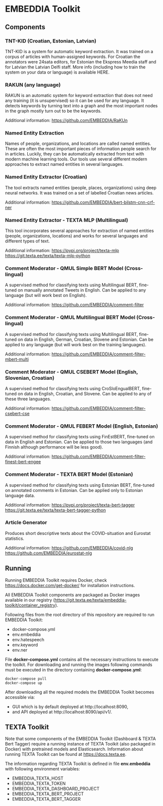 # EMBEDDIA Toolkit

## Components

### TNT-KID (Croatian, Estonian, Latvian)
TNT-KID is a system for automatic keyword extraction. It was trained on a corpus of articles with human-assigned keywords. For Croatian the annotators were 24sata editors, for Estonian the Ekspress Meedia staff and for Latvian the Latvian Delfi staff. More info (including how to train the system on your data or language) is available HERE.

### RAKUN (any language)
RAKUN is an automatic system for keyword extraction that does not need any training (it is unsupervised) so it can be used for any language. It detects keywords by turning text into a graph and the most important nodes in the graph mostly turn out to be the keywords.

Additional information: https://github.com/EMBEDDIA/RaKUn

### Named Entity Extraction
Names of people, organizations, and locations are called named entities. These are often the most important pieces of information people search for in articles. Luckily, they can be automatically extracted from text with modern machine learning tools. Our tools use several different modern approaches to extract named entities in several languages.

### Named Entity Extractor (Croatian)
The tool extracts named entities (people, places, organizations) using deep neural networks. It was trained on a set of labelled Croatian news articles.

Additional information: https://github.com/EMBEDDIA/bert-bilstm-cnn-crf-ner

### Named Entity Extractor - TEXTA MLP (Multilingual)
This tool incorporates several approaches for extraction of named entities (people, organizations, locations) and works for several languages and different types of text.

Additional information: https://pypi.org/project/texta-mlp https://git.texta.ee/texta/texta-mlp-python

### Comment Moderator - QMUL Simple BERT Model (Cross-lingual)
A supervised method for classifying texts using Multilingual BERT, fine-tuned on manually annotated Tweets in English. Can be applied to any language (but will work best on English).

Additional information: https://github.com/EMBEDDIA/comment-filter

### Comment Moderator - QMUL Multilingual BERT Model (Cross-lingual)
A supervised method for classifying texts using Multilingual BERT, fine-tuned on data in English, German, Croatian, Slovene and Estonian. Can be applied to any language (but will work best on the training languages).

Additional information: https://github.com/EMBEDDIA/comment-filter-mbert-multi

### Comment Moderator - QMUL CSEBERT Model (English, Slovenian, Croatian)
A supervised method for classifying texts using CroSloEngualBERT, fine-tuned on data in English, Croatian, and Slovene. Can be applied to any of these three languages.

Additional information: https://github.com/EMBEDDIA/comment-filter-csebert-cse

### Comment Moderator - QMUL FEBERT Model (English, Estonian)
A supervised method for classifying texts using FinEstBERT, fine-tuned on data in English and Estonian. Can be applied to those two languages (and Finnish although performance will be less good).

Additional information: https://github.com/EMBEDDIA/comment-filter-finest-bert-engee

### Comment Moderator - TEXTA BERT Model (Estonian)
A supervised method for classifying texts using Estonian BERT, fine-tuned on annotated comments in Estonian. Can be applied only to Estonian language data.

Additional information: https://pypi.org/project/texta-bert-tagger https://git.texta.ee/texta/texta-bert-tagger-python

### Article Generator
Produces short descriptive texts about the COVID-situation and Eurostat statistics.

Additional information: https://github.com/EMBEDDIA/covid-nlg https://github.com/EMBEDDIA/eurostat-nlg


## Running

Running EMBEDDIA Toolkit requires Docker, check https://docs.docker.com/get-docker/ for installation instructions.

All EMBEDDIA Toolkit components are packaged as Docker images available in our registry (https://git.texta.ee/texta/embeddia-toolkit/container_registry).

Following files from the root directory of this repository are required to run EMBEDDIA Toolkit:
* docker-compose.yml
* env.embeddia
* env.hatespeech
* env.keyword
* env.ner

File **docker-compose.yml** contains all the necessary instructions to execute the toolkit. For downloading and running the images following commands must be executed in the directory containing **docker-compose.yml**:

```
docker-compose pull
docker-compose up
```
After downloading all the required models the EMBEDDIA Toolkit becomes accessible via:

* GUI which is by default deployed at http://localhost:8090,
* and API deployed at http://localhost:8090/api/v1/.

## TEXTA Toolkit
Note that some components of the EMBEDDIA Toolkit (Dashboard & TEXTA Bert Tagger) require a running instance of TEXTA Toolkit (also packaged in Docker) with pretrained models and Elasticsearch. Information about running TEXTA Toolkit can be found at https://docs.texta.ee.

The information regarding TEXTA Toolkit is defined in file **env.embeddia** with following environment variables:

* EMBEDDIA_TEXTA_HOST
* EMBEDDIA_TEXTA_TOKEN
* EMBEDDIA_TEXTA_DASHBOARD_PROJECT
* EMBEDDIA_TEXTA_BERT_PROJECT
* EMBEDDIA_TEXTA_BERT_TAGGER

